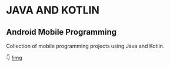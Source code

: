 # JAVA AND KOTLIN 
## Android Mobile Programming


Collection of mobile programming projects using Java and Kotlin.


👇
[!img](o1.png)